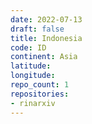 ```yaml
---
date: 2022-07-13
draft: false
title: Indonesia
code: ID
continent: Asia
latitude:
longitude:
repo_count: 1
repositories:
- rinarxiv
---
```




